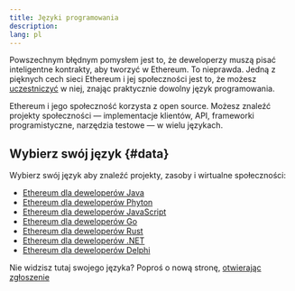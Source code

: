 ```yaml
---
title: Języki programowania
description:
lang: pl
---
```


Powszechnym błędnym pomysłem jest to, że deweloperzy muszą pisać inteligentne kontrakty, aby tworzyć w Ethereum. To nieprawda. Jedną z pięknych cech sieci Ethereum i jej społeczności jest to, że możesz [uczestniczyć](/community/) w niej, znając praktycznie dowolny język programowania.

Ethereum i jego społeczność korzysta z open source. Możesz znaleźć projekty społeczności — implementacje klientów, API, frameworki programistyczne, narzędzia testowe — w wielu językach.

## Wybierz swój język {#data}

Wybierz swój język aby znaleźć projekty, zasoby i wirtualne społeczności:

- [Ethereum dla deweloperów Java](/developers/docs/programming-languages/java/)
- [Ethereum dla deweloperów Phyton](/developers/docs/programming-languages/python/)
- [Ethereum dla deweloperów JavaScript](/developers/docs/programming-languages/javascript/)
- [Ethereum dla deweloperów Go](/developers/docs/programming-languages/golang/)
- [Ethereum dla deweloperów Rust](/developers/docs/programming-languages/rust/)
- [Ethereum dla deweloperów .NET](/developers/docs/programming-languages/dot-net/)
- [Ethereum dla deweloperów Delphi](/developers/docs/programming-languages/delphi/)

Nie widzisz tutaj swojego języka? Poproś o nową stronę, [otwierając zgłoszenie](https://github.com/ethereum/ethereum-org-website/issues/new/choose)
